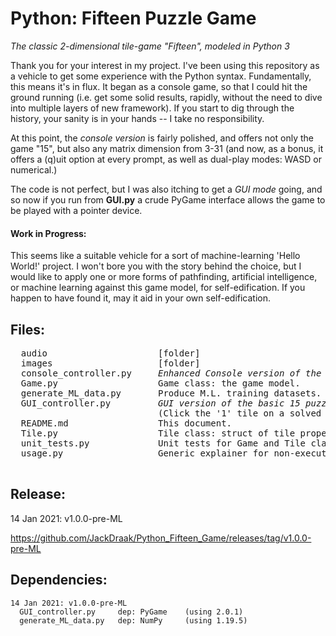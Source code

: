 # Python: Fifteen Puzzle Game
_The classic 2-dimensional tile-game "Fifteen", modeled in Python 3_

Thank you for your interest in my project. I've been using this repository as a vehicle to get some experience with the Python syntax. Fundamentally, this means it's in flux. It began as a console game, so that I could hit the ground running (i.e. get some solid results, rapidly, without the need to dive into multiple layers of new framework). If you start to dig through the history, your sanity is in your hands -- I take no responsibility. 

At this point, the _console version_ is fairly polished, and offers not only the game "15", but also any matrix dimension from 3-31 (and now, as a bonus, it offers a (q)uit option at every prompt, as well as dual-play modes: WASD or numerical.)

The code is not perfect, but I was also itching to get a _GUI mode_ going, and so now if you run from __GUI.py__ a crude PyGame interface allows the game to be played with a pointer device.

#### Work in Progress:
This seems like a suitable vehicle for a sort of machine-learning 'Hello World!' project.  I won't bore you with the story behind the choice, but I would like to apply one or more forms of pathfinding, artificial intelligence, or machine learning against this game model, for self-edification. If you happen to have found it, may it aid in your own self-edification.



## Files:
  <pre>
  audio                     [folder]  
  images                    [folder]
  console_controller.py     <em>Enhanced Console version of the 15 puzzle.</em>
  Game.py                   Game class: the game model.
  generate_ML_data.py       Produce M.L. training datasets.
  GUI_controller.py         <em>GUI version of the basic 15 puzzle.</em> 
                            (Click the '1' tile on a solved grid to re-shuffle.)
  README.md                 This document.
  Tile.py                   Tile class: struct of tile properties.
  unit_tests.py             Unit tests for Game and Tile classes.
  usage.py                  Generic explainer for non-executable modules.
  </pre>

## Release:
14 Jan 2021: v1.0.0-pre-ML

<https://github.com/JackDraak/Python_Fifteen_Game/releases/tag/v1.0.0-pre-ML>

## Dependencies:
    14 Jan 2021: v1.0.0-pre-ML
      GUI_controller.py     dep: PyGame    (using 2.0.1)       
      generate_ML_data.py   dep: NumPy     (using 1.19.5)

